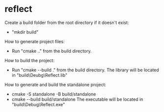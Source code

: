 # reflect
Create a build folder from the root directory if it doesn't exist:
- "mkdir build"

How to generate project files:
- Run "cmake .." from the build directory.

How to build the project:
- Run "cmake --build ." from the build directory.
The library will be located in "build\Deubg\Reflect.lib"

How to generate and build the standalone project:
- cmake -S standalone -B build/standalone
- cmake --build build/standalone
The executable will be located in "build\Debug\Reflect.exe"
